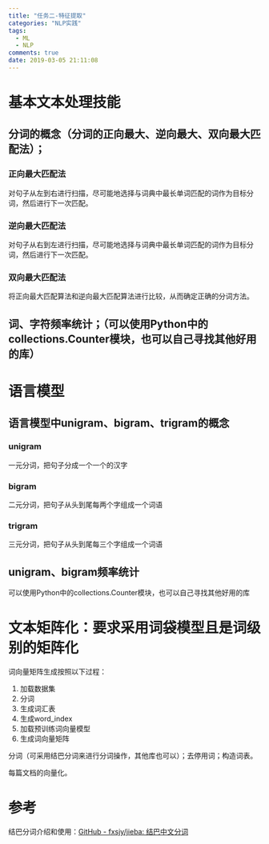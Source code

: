 ```yaml
---
title: "任务二-特征提取"
categories: "NLP实践"
tags:
  - ML
  - NLP
comments: true
date: 2019-03-05 21:11:08
---
```


# 基本文本处理技能

## 分词的概念（分词的正向最大、逆向最大、双向最大匹配法）；

### 正向最大匹配法

对句子从左到右进行扫描，尽可能地选择与词典中最长单词匹配的词作为目标分词，然后进行下一次匹配。

### 逆向最大匹配法

对句子从右到左进行扫描，尽可能地选择与词典中最长单词匹配的词作为目标分词，然后进行下一次匹配。

### 双向最大匹配法

将正向最大匹配算法和逆向最大匹配算法进行比较，从而确定正确的分词方法。

<!--more-->

## 词、字符频率统计；（可以使用Python中的collections.Counter模块，也可以自己寻找其他好用的库）

# 语言模型

## 语言模型中unigram、bigram、trigram的概念

### unigram

一元分词，把句子分成一个一个的汉字

### bigram

二元分词，把句子从头到尾每两个字组成一个词语

### trigram

三元分词，把句子从头到尾每三个字组成一个词语

## unigram、bigram频率统计

可以使用Python中的collections.Counter模块，也可以自己寻找其他好用的库

# 文本矩阵化：要求采用词袋模型且是词级别的矩阵化

词向量矩阵生成按照以下过程：

1. 加载数据集
1. 分词
1. 生成词汇表
1. 生成word_index
1. 加载预训练词向量模型
1. 生成词向量矩阵

分词（可采用结巴分词来进行分词操作，其他库也可以）；去停用词；构造词表。

每篇文档的向量化。

# 参考

结巴分词介绍和使用：[GitHub - fxsjy/jieba: 结巴中文分词](https://github.com/fxsjy/jieba)

